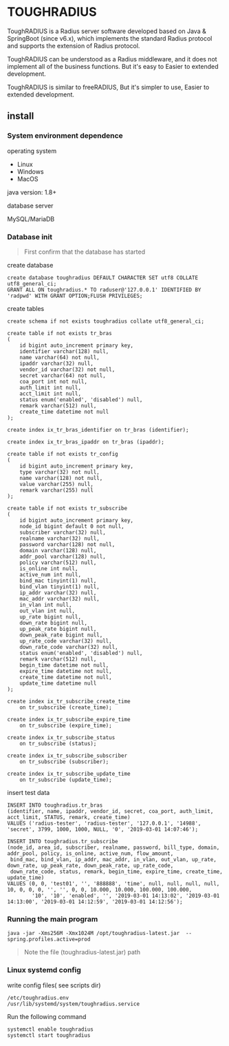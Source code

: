 # TOUGHRADIUS


ToughRADIUS is a Radius server software developed based on Java & SpringBoot (since v6.x), which implements the standard Radius protocol and supports the extension of Radius protocol.

ToughRADIUS can be understood as a Radius middleware, and it does not implement all of the business functions. But it's easy to Easier to extended development.

ToughRADIUS is similar to freeRADIUS, But it's simpler to use, Easier to extended development.

## install

### System environment dependence

operating system

- Linux
- Windows
- MacOS

java version: 1.8+

database server

MySQL/MariaDB

### Database init

> First confirm that the database has started

create database

    create database toughradius DEFAULT CHARACTER SET utf8 COLLATE utf8_general_ci;
    GRANT ALL ON toughradius.* TO raduser@'127.0.0.1' IDENTIFIED BY 'radpwd' WITH GRANT OPTION;FLUSH PRIVILEGES;

create tables

    create schema if not exists toughradius collate utf8_general_ci;

    create table if not exists tr_bras
    (
        id bigint auto_increment primary key,
        identifier varchar(128) null,
        name varchar(64) not null,
        ipaddr varchar(32) null,
        vendor_id varchar(32) not null,
        secret varchar(64) not null,
        coa_port int not null,
        auth_limit int null,
        acct_limit int null,
        status enum('enabled', 'disabled') null,
        remark varchar(512) null,
        create_time datetime not null
    );
    
    create index ix_tr_bras_identifier on tr_bras (identifier);
    
    create index ix_tr_bras_ipaddr on tr_bras (ipaddr);
    
    create table if not exists tr_config
    (
        id bigint auto_increment primary key,
        type varchar(32) not null,
        name varchar(128) not null,
        value varchar(255) null,
        remark varchar(255) null
    );
    
    create table if not exists tr_subscribe
    (
        id bigint auto_increment primary key,
        node_id bigint default 0 not null,
        subscriber varchar(32) null,
        realname varchar(32) null,
        password varchar(128) not null,
        domain varchar(128) null,
        addr_pool varchar(128) null,
        policy varchar(512) null,
        is_online int null,
        active_num int null,
        bind_mac tinyint(1) null,
        bind_vlan tinyint(1) null,
        ip_addr varchar(32) null,
        mac_addr varchar(32) null,
        in_vlan int null,
        out_vlan int null,
        up_rate bigint null,
        down_rate bigint null,
        up_peak_rate bigint null,
        down_peak_rate bigint null,
        up_rate_code varchar(32) null,
        down_rate_code varchar(32) null,
        status enum('enabled', 'disabled') null,
        remark varchar(512) null,
        begin_time datetime not null,
        expire_time datetime not null,
        create_time datetime not null,
        update_time datetime null
    );
    
    create index ix_tr_subscribe_create_time
        on tr_subscribe (create_time);
    
    create index ix_tr_subscribe_expire_time
        on tr_subscribe (expire_time);
    
    create index ix_tr_subscribe_status
        on tr_subscribe (status);
    
    create index ix_tr_subscribe_subscriber
        on tr_subscribe (subscriber);
    
    create index ix_tr_subscribe_update_time
        on tr_subscribe (update_time);
    

insert test data

    INSERT INTO toughradius.tr_bras
    (identifier, name, ipaddr, vendor_id, secret, coa_port, auth_limit, acct_limit, STATUS, remark, create_time)
    VALUES ('radius-tester', 'radius-tester', '127.0.0.1', '14988', 'secret', 3799, 1000, 1000, NULL, '0', '2019-03-01 14:07:46');
    
    INSERT INTO toughradius.tr_subscribe
    (node_id, area_id, subscriber, realname, password, bill_type, domain, addr_pool, policy, is_online, active_num, flow_amount,
     bind_mac, bind_vlan, ip_addr, mac_addr, in_vlan, out_vlan, up_rate, down_rate, up_peak_rate, down_peak_rate, up_rate_code,
     down_rate_code, status, remark, begin_time, expire_time, create_time, update_time)
    VALUES (0, 0, 'test01', '', '888888', 'time', null, null, null, null, 10, 0, 0, 0, '', '', 0, 0, 10.000, 10.000, 100.000, 100.000,
            '10', '10', 'enabled', '', '2019-03-01 14:13:02', '2019-03-01 14:13:00', '2019-03-01 14:12:59', '2019-03-01 14:12:56');
            
### Running the main program

    java -jar -Xms256M -Xmx1024M /opt/toughradius-latest.jar  --spring.profiles.active=prod
    
> Note the file (toughradius-latest.jar) path

### Linux systemd config

write config files( see scripts dir)

    /etc/toughradius.env
    /usr/lib/systemd/system/toughradius.service

Run the following command

    systemctl enable toughradius
    systemctl start toughradius
    

